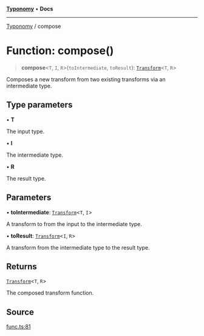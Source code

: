 [**Typonomy**](../README.md) • **Docs**

***

[Typonomy](../globals.md) / compose

# Function: compose()

> **compose**\<`T`, `I`, `R`\>(`toIntermediate`, `toResult`): [`Transform`](../type-aliases/Transform.md)\<`T`, `R`\>

Composes a new transform from two existing transforms via an intermediate type.

## Type parameters

• **T**

The input type.

• **I**

The intermediate type.

• **R**

The result type.

## Parameters

• **toIntermediate**: [`Transform`](../type-aliases/Transform.md)\<`T`, `I`\>

A transform to from the input to the intermediate type.

• **toResult**: [`Transform`](../type-aliases/Transform.md)\<`I`, `R`\>

A transform from the intermediate type to the result type.

## Returns

[`Transform`](../type-aliases/Transform.md)\<`T`, `R`\>

The composed transform function.

## Source

[func.ts:81](https://github.com/softcraft-development/typonomy/blob/bb2812893a49ef28102ea7de2f1eb402bb8f7209/src/func.ts#L81)

